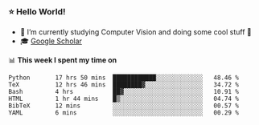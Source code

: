 ### ⭐️ Hello World!

<!--
**hologerry/hologerry** is a ✨ _special_ ✨ repository because its `README.md` (this file) appears on your GitHub profile.

Here are some ideas to get you started:

- 🔭 I’m currently working and studying on Computer Vision
- 🌱 I’m currently learning at Peking University
- 💬 Ask me about 
- 📫 How to reach me: E-mail
- 😄 Pronouns: he/his
- ⚡ Fun fact: Music is the Power
-->


- 🔭 I’m currently studying Computer Vision and doing some cool stuff 🤖
- 🎓 [Google Scholar](https://scholar.google.com/citations?user=3ykqW9wAAAAJ&hl=en)


📊 **This week I spent my time on**

<!--START_SECTION:waka-->

```text
Python       17 hrs 50 mins  ████████████░░░░░░░░░░░░░   48.46 %
TeX          12 hrs 46 mins  ████████▓░░░░░░░░░░░░░░░░   34.72 %
Bash         4 hrs           ██▓░░░░░░░░░░░░░░░░░░░░░░   10.91 %
HTML         1 hr 44 mins    █▒░░░░░░░░░░░░░░░░░░░░░░░   04.74 %
BibTeX       12 mins         ░░░░░░░░░░░░░░░░░░░░░░░░░   00.57 %
YAML         6 mins          ░░░░░░░░░░░░░░░░░░░░░░░░░   00.29 %
```

<!--END_SECTION:waka-->
